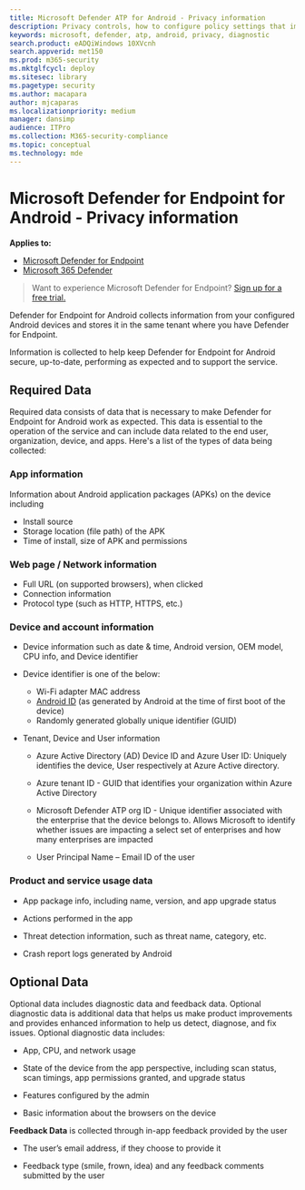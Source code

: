 ```yaml
---
title: Microsoft Defender ATP for Android - Privacy information
description: Privacy controls, how to configure policy settings that impact privacy and information about the diagnostic data collected in Microsoft Defender ATP for Android.
keywords: microsoft, defender, atp, android, privacy, diagnostic
search.product: eADQiWindows 10XVcnh
search.appverid: met150
ms.prod: m365-security
ms.mktglfcycl: deploy
ms.sitesec: library
ms.pagetype: security
ms.author: macapara
author: mjcaparas
ms.localizationpriority: medium
manager: dansimp
audience: ITPro
ms.collection: M365-security-compliance
ms.topic: conceptual
ms.technology: mde
---
```


#  Microsoft Defender for Endpoint for Android - Privacy information

**Applies to:**
- [Microsoft Defender for Endpoint](https://go.microsoft.com/fwlink/p/?linkid=2146631)
- [Microsoft 365 Defender](https://go.microsoft.com/fwlink/?linkid=2118804)

> Want to experience Microsoft Defender for Endpoint? [Sign up for a free trial.](https://www.microsoft.com/microsoft-365/windows/microsoft-defender-atp?ocid=docs-wdatp-exposedapis-abovefoldlink) 

Defender for Endpoint for Android collects information from your configured
Android devices and stores it in the same tenant where you have Defender for Endpoint.

Information is collected to help keep Defender for Endpoint for Android secure,
up-to-date, performing as expected and to support the service.

## Required Data 

Required data consists of data that is necessary to make Defender for Endpoint
for Android work as expected. This data is essential to the operation of the
service and can include data related to the end user, organization, device, and
apps. Here's a list of the types of data being collected:

### App information

Information about Android application packages (APKs) on the device including

-  Install source
-  Storage location (file path) of the APK
-  Time of install, size of APK and permissions

### Web page / Network information

- Full URL (on supported browsers), when clicked
- Connection information
- Protocol type (such as HTTP, HTTPS, etc.)


### Device and account information

- Device information such as date & time, Android version, OEM model, CPU
        info, and Device identifier
- Device identifier is one of the below:
    - Wi-Fi adapter MAC address
    - [Android
            ID](https://developer.android.com/reference/android/provider/Settings.Secure#ANDROID_ID)
            (as generated by Android at the time of first boot of the device)
    - Randomly generated globally unique identifier (GUID)

- Tenant, Device and User information
    -   Azure Active Directory (AD) Device ID and Azure User ID: Uniquely
            identifies the device, User respectively at Azure Active directory.

    -   Azure tenant ID - GUID that identifies your organization within
            Azure Active Directory

    -   Microsoft Defender ATP org ID - Unique identifier associated with
            the enterprise that the device belongs to. Allows Microsoft to
            identify whether issues are impacting a select set of enterprises
            and how many enterprises are impacted 

    -   User Principal Name – Email ID of the user

### Product and service usage data
-   App package info, including name, version, and app upgrade status

-   Actions performed in the app

-   Threat detection information, such as threat name, category, etc.

-   Crash report logs generated by Android

## Optional Data

Optional data includes diagnostic data and feedback data. Optional diagnostic
data is additional data that helps us make product improvements and provides
enhanced information to help us detect, diagnose, and fix issues. Optional
diagnostic data includes:

-   App, CPU, and network usage

-   State of the device from the app perspective, including scan status, scan
    timings, app permissions granted, and upgrade status

-   Features configured by the admin

-   Basic information about the browsers on the device

**Feedback Data** is collected through in-app feedback provided by the user

-   The user’s email address, if they choose to provide it

-   Feedback type (smile, frown, idea) and any feedback comments submitted by
    the user
